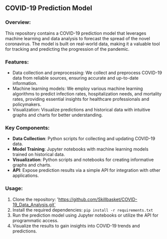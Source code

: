 ## COVID-19 Prediction Model

### Overview:
This repository contains a COVID-19 prediction model that leverages machine learning and data analysis to forecast the spread of the novel coronavirus. The model is built on real-world data, making it a valuable tool for tracking and predicting the progression of the pandemic.

### Features:
- Data collection and preprocessing: We collect and preprocess COVID-19 data from reliable sources, ensuring accurate and up-to-date information.
- Machine learning models: We employ various machine learning algorithms to predict infection rates, hospitalization needs, and mortality rates, providing essential insights for healthcare professionals and policymakers.
- Visualization: Visualize predictions and historical data with intuitive graphs and charts for better understanding.

### Key Components:
- **Data Collection**: Python scripts for collecting and updating COVID-19 data.
- **Model Training**: Jupyter notebooks with machine learning models trained on historical data.
- **Visualization**: Python scripts and notebooks for creating informative graphs and charts.
- **API**: Expose prediction results via a simple API for integration with other applications.

### Usage:
1. Clone the repository: 'https://github.com/Skillbasket/COVID-19_Data_Analysis.git`
2. Install the required dependencies: `pip install -r requirements.txt`
3. Run the prediction model using Jupyter notebooks or utilize the API for programmatic access.
4. Visualize the results to gain insights into COVID-19 trends and predictions.


